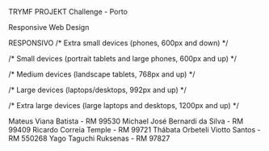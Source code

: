 TRYMF PROJEKT
Challenge - Porto

Responsive Web Design

RESPONSIVO
 /* Extra small devices (phones, 600px and down) */

 /* Small devices (portrait tablets and large phones, 600px and up) */

 /* Medium devices (landscape tablets, 768px and up) */
 
 /* Large devices (laptops/desktops, 992px and up) */
 
 /* Extra large devices (large laptops and desktops, 1200px and up) */


Mateus Viana Batista - RM 99530
Michael José Bernardi da Silva - RM 99409
Ricardo Correia Temple - RM 99721
Thábata Orbeteli Viotto Santos - RM 550268
Yago Taguchi Ruksenas - RM 97827
